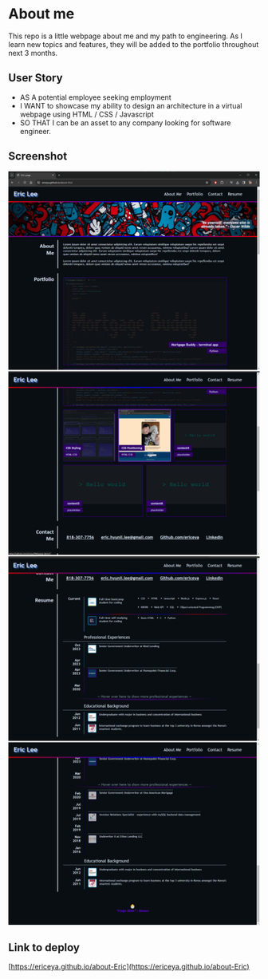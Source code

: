 # About me

This repo is a little webpage about me and my path to engineering. As I learn new topics and features, they will be added to the portfolio throughout next 3 months.

## User Story

- AS A potential employee seeking employment
- I WANT to showcase my ability to design an architecture in a virtual webpage using HTML / CSS / Javascript
- SO THAT I can be an asset to any company looking for software engineer.

## Screenshot

![Screenshot of the working portfolio webpage demo](./assets/images/webpage-demo1.png)
![Screenshot of the working portfolio webpage demo](./assets/images/webpage-demo2.png)
![Screenshot of the working portfolio webpage demo](./assets/images/webpage-demo3.png)
![Screenshot of the working portfolio webpage demo](./assets/images/webpage-demo4.png)

## Link to deploy

[https://ericeya.github.io/about-Eric](https://ericeya.github.io/about-Eric)
